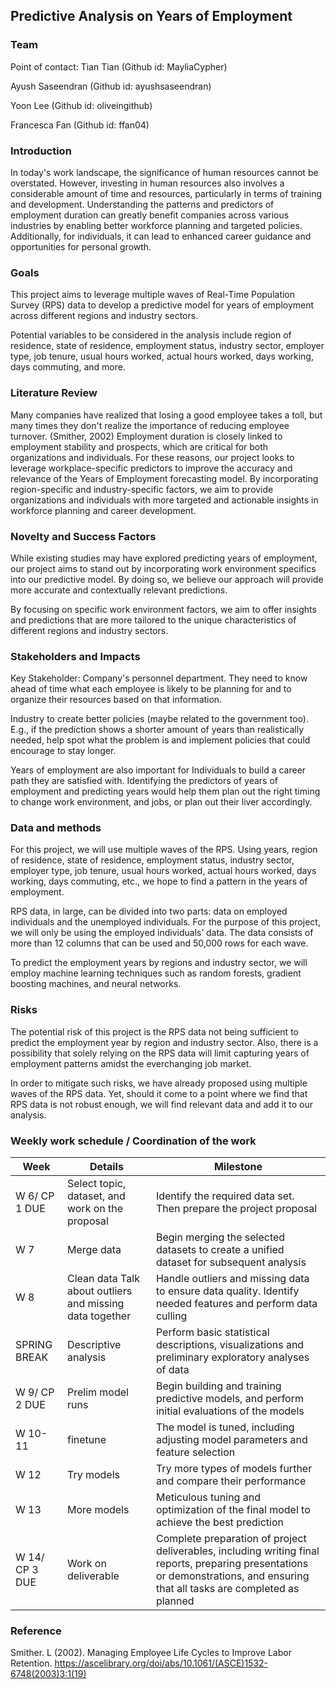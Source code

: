 ## Predictive Analysis on Years of Employment

### Team

Point of contact: Tian Tian (Github id: MayliaCypher)

Ayush Saseendran (Github id: ayushsaseendran)

Yoon Lee (Github id: oliveingithub)

Francesca Fan (Github id: ffan04)

### Introduction

In today's work landscape, the significance of human resources cannot be overstated. However, investing in human resources also involves a considerable amount of time and resources, particularly in terms of training and development. Understanding the patterns and predictors of employment duration can greatly benefit companies across various industries by enabling better workforce planning and targeted policies. Additionally, for individuals, it can lead to enhanced career guidance and opportunities for personal growth.

### Goals

This project aims to leverage multiple waves of Real-Time Population Survey (RPS) data to develop a predictive model for years of employment across different regions and industry sectors.

Potential variables to be considered in the analysis include region of residence, state of residence, employment status, industry sector, employer type, job tenure, usual hours worked, actual hours worked, days working, days commuting, and more.

### Literature Review

Many companies have realized that losing a good employee takes a toll, but many times they don't realize the importance of reducing employee turnover. (Smither, 2002) Employment duration is closely linked to employment stability and prospects, which are critical for both organizations and individuals.
For these reasons, our project looks to leverage workplace-specific predictors to improve the accuracy and relevance of the Years of Employment forecasting model. By incorporating region-specific and industry-specific factors, we aim to provide organizations and individuals with more targeted and actionable insights in workforce planning and career development.

### Novelty and Success Factors

While existing studies may have explored predicting years of employment, our project aims to stand out by incorporating work environment specifics into our predictive model. By doing so, we believe our approach will provide more accurate and contextually relevant predictions.

By focusing on specific work environment factors, we aim to offer insights and predictions that are more tailored to the unique characteristics of different regions and industry sectors.

### Stakeholders and Impacts

Key Stakeholder: Company's personnel department. They need to know ahead of time what each employee is likely to be planning for and to organize their resources based on that information.

Industry to create better policies (maybe related to the government too). E.g., if the prediction shows a shorter amount of years than realistically needed, help spot what the problem is and implement policies that could encourage to stay longer. 

Years of employment are also important for Individuals to build a career path they are satisfied with. Identifying the predictors of years of employment and predicting years would help them plan out the right timing to change work environment, and jobs, or plan out their liver accordingly. 

### Data and methods 

For this project, we will use multiple waves of the RPS. Using years, region of residence, state of residence, employment status, industry sector, employer type, job tenure, usual hours worked, actual hours worked, days working, days commuting, etc., we hope to find a pattern in the years of employment. 

RPS data, in large, can be divided into two parts: data on employed individuals and the unemployed individuals. For the purpose of this project, we will only be using the employed individuals’ data. The data consists of more than 12 columns that can be used and 50,000 rows for each wave. 

To predict the employment years by regions and industry sector, we will employ machine learning techniques such as random forests, gradient boosting machines, and neural networks. 

### Risks 

The potential risk of this project is the RPS data not being sufficient to predict the employment year by region and industry sector. Also, there is a possibility that solely relying on the RPS data will limit capturing years of employment patterns amidst the everchanging job market. 

In order to mitigate such risks, we have already proposed using multiple waves of the RPS data. Yet, should it come to a point where we find that RPS data is not robust enough, we will find relevant data and add it to our analysis. 

### Weekly work schedule / Coordination of the work
					
| Week              | Details                  |Milestone|
|---|---|---|
| W 6/ CP 1 DUE   | Select topic, dataset, and work on the proposal   |  Identify the required data set. Then prepare the project proposal |
| W 7  | Merge data | Begin merging the selected datasets to create a unified dataset for subsequent analysis |
| W 8 | Clean data	Talk about outliers and missing data together   | Handle outliers and missing data to ensure data quality. Identify needed features and perform data culling |
| SPRING BREAK | Descriptive analysis    | Perform basic statistical descriptions, visualizations and preliminary exploratory analyses of data |
| W 9/ CP 2 DUE | Prelim model runs	| Begin building and training predictive models, and perform initial evaluations of the models |
| W 10-11 | finetune  | The model is tuned, including adjusting model parameters and feature selection |
| W 12 |  Try models  | Try more types of models further and compare their performance |
| W 13 | More models  | Meticulous tuning and optimization of the final model to achieve the best prediction |
| W 14/ CP 3 DUE | Work on deliverable | Complete preparation of project deliverables, including writing final reports, preparing presentations or demonstrations, and ensuring that all tasks are completed as planned |

### Reference 
Smither. L (2002). Managing Employee Life Cycles to Improve Labor Retention. https://ascelibrary.org/doi/abs/10.1061/(ASCE)1532-6748(2003)3:1(19)
